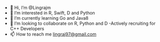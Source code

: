 - 👋 Hi, I’m @Lingrajm
- 👀 I’m interested in R, Swift, D and Python
- 🌱 I’m currently learning Go and Java8
- 💞️ I’m looking to collaborate on R, Python and D
-Actively recruiting for C++ Developers
- 📫 How to reach me lingraj97@gmail.com

<!---
Lingrajm/Lingrajm is a ✨ special ✨ repository because its `README.md` (this file) appears on your GitHub profile.
You can click the Preview link to take a look at your changes.
--->
